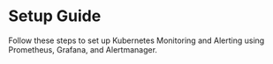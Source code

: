 # Setup Guide
Follow these steps to set up Kubernetes Monitoring and Alerting using Prometheus, Grafana, and Alertmanager.
